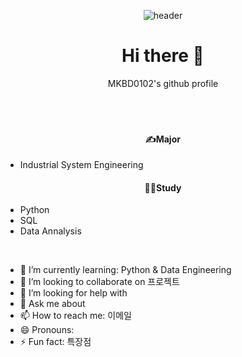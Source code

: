 <div align="center">

![header](https://capsule-render.vercel.app/api?type=rounded&color=FFF8B6&height=150&section=header&text=Welcome)
<h1>
Hi there 👋
</h1>
MKBD0102's github profile
</div>

<br/>
<br/>
<br/>

<div align="center">
<h4>
✍️Major
</h4>
</div>

- Industrial System Engineering

<div align="center">
<h4>
🧑‍💻Study
</h4>
</div>

- Python  
- SQL
- Data Annalysis

<br/>

- 🌱 I’m currently learning: Python & Data Engineering
- 👯 I’m looking to collaborate on 프로젝트
- 🤔 I’m looking for help with 
- 💬 Ask me about 
- 📫 How to reach me: 이메일
- 😄 Pronouns: 
- ⚡ Fun fact: 특장점
